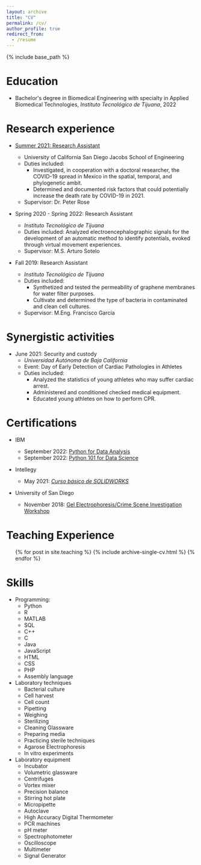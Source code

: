```yaml
---
layout: archive
title: "CV"
permalink: /cv/
author_profile: true
redirect_from:
  - /resume
---
```


{% include base_path %}

Education
======
* Bachelor's degree in Biomedical Engineering with specialty in Applied Biomedical Technologies, <em>Instituto Tecnológico de Tijuana</em>, 2022

Research experience
======
* <a href='https://kevin-valenzuela.github.io/portfolio/portfolio-4/'>Summer 2021: Research Assistant<a/>
  * University of California San Diego Jacobs School of Engineering
  * Duties included:
    * Investigated, in cooperation with a doctoral researcher, the COVID-19 spread in Mexico in the spatial, temporal, and phylogenetic ambit.
    * Determined and documented risk factors that could potentially increase the death rate by COVID-19 in 2021.
  * Supervisor: Dr. Peter Rose

* Spring 2020 - Spring 2022: Research Assistant
  * <em>Instituto Tecnológico de Tijuana</em>
  * Duties included: Analyzed electroencephalographic signals for the development of an automatic method to identify potentials, evoked through virtual movement experiences.
  * Supervisor: M.S. Arturo Sotelo

* Fall 2019: Research Assistant
  * <em>Instituto Tecnológico de Tijuana</em>
  * Duties included:
    * Synthetized and tested the permeability of graphene membranes for water filter purposes.
    * Cultivate and determined the type of bacteria in contaminated and clean cell cultures.
  * Supervisor: M.Eng. Francisco García

Synergistic activities
======
* June 2021: Security and custody
  * <em>Universidad Autónoma de Baja California</em>
  * Event: Day of Early Detection of Cardiac Pathologies in Athletes
  * Duties included:
    * Analyzed the statistics of young athletes who may suffer cardiac arrest.
    * Administered and conditioned checked medical equipment.
    * Educated young athletes on how to perform CPR.

Certifications
======
* IBM
  * September 2022: <a href='https://kevin-valenzuela.github.io/portfolio/portfolio-1/'>Python for Data Analysis</a>
  * September 2022: <a href='https://kevin-valenzuela.github.io/portfolio/portfolio-2/'>Python 101 for Data Science</a>

* Intellegy
  * May 2021: <a href='https://kevin-valenzuela.github.io/portfolio/portfolio-6/'><em>Curso básico de SOLIDWORKS</em></a>

* University of San Diego
  * November 2018: <a href='https://kevin-valenzuela.github.io/portfolio/portfolio-7/'>Gel Electrophoresis/Crime Scene Investigation Workshop</a>

Teaching Experience
======
  <ul>{% for post in site.teaching %}
    {% include archive-single-cv.html %}
  {% endfor %}</ul>

Skills
======
* Programming:
  * Python
  * R
  * MATLAB
  * SQL
  * C++
  * C
  * Java
  * JavaScript
  * HTML
  * CSS
  * PHP
  * Assembly language
* Laboratory techniques
  * Bacterial culture
  * Cell harvest
  * Cell count
  * Pipetting
  * Weighing
  * Sterilizing
  * Cleaning Glassware
  * Preparing media
  * Practicing sterile techniques
  * Agarose Electrophoresis
  * In vitro experiments
* Laboratory equipment
  * Incubator
  * Volumetric glassware
  * Centrifuges
  * Vortex mixer
  * Precision balance
  * Stirring hot plate
  * Micropipette
  * Autoclave
  * High Accuracy Digital Thermometer
  * PCR machines
  * pH meter
  * Spectrophotometer
  * Oscilloscope
  * Multimeter
  * Signal Generator

<!--
Publications
======
  <ul>{% for post in site.publications %}
    {% include archive-single-cv.html %}
  {% endfor %}</ul>

Talks
======
  <ul>{% for post in site.talks %}
    {% include archive-single-talk-cv.html %}
  {% endfor %}</ul>



Service and leadership
======
* Currently signed in to 43 different slack teams
-->  

